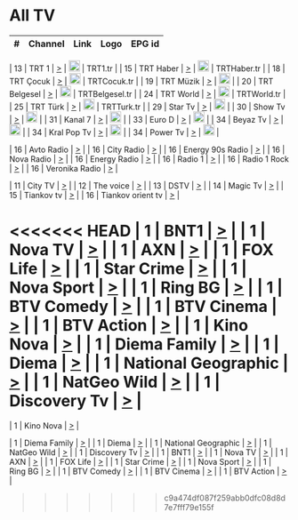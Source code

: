 <h1>All TV</h1>

| #   | Channel        | Link  | Logo | EPG id |
|:---:|:--------------:|:-----:|:----:|:------:|

| 13  | TRT 1            | [>](https://tv-trt1.medya.trt.com.tr/master.m3u8) | <img height="20" src="https://i.imgur.com/j786OLG.png"/> | TRT1.tr |
| 15  | TRT Haber        | [>](https://tv-trthaber.medya.trt.com.tr/master.m3u8) | <img height="20" src="https://i.imgur.com/OVfo8Ab.png"/> | TRTHaber.tr |
| 18  | TRT Çocuk        | [>](https://tv-trtcocuk.medya.trt.com.tr/master.m3u8) | <img height="20" src="https://i.imgur.com/QLFmD6d.png"/> | TRTCocuk.tr |
| 19  | TRT Müzik        | [>](https://tv-trtmuzik.medya.trt.com.tr/master.m3u8) | <img height="20" src="https://i.imgur.com/fIVFCEd.png"/> |
| 20  | TRT Belgesel     | [>](https://tv-trtbelgesel.medya.trt.com.tr/master.m3u8) | <img height="20" src="https://i.imgur.com/MGO87pe.png"/> | TRTBelgesel.tr |
| 24  | TRT World        | [>](https://tv-trtworld.medya.trt.com.tr/master.m3u8) | <img height="20" src="https://i.imgur.com/JEA2xpv.png"/> | TRTWorld.tr |
| 25  | TRT Türk         | [>](https://tv-trtturk.medya.trt.com.tr/master.m3u8) | <img height="20" src="https://i.imgur.com/OSTOQNw.png"/> | TRTTurk.tr |
| 29  | Star Tv   | [>](https://dogus-live.daioncdn.net/startv/startv_360p.m3u8) | <img height="20" src="https://i.imgur.com/IebUZx1.png"/> |
| 30  | Show Tv     | [>](https://ciner-live.daioncdn.net/showtv/showtv.m3u8) | <img height="20" src="https://i.imgur.com/IebUZx1.png"/> |
| 31  | Kanal 7     | [>](https://kanal7-live.daioncdn.net/kanal7/kanal7.m3u8) | <img height="20" src="https://i.imgur.com/IebUZx1.png"/> |
| 33  | Euro D    | [>](https://www.youtube.com/user/KanalD/live) | <img height="20" src="https://i.imgur.com/IebUZx1.png"/> |
| 34  | Beyaz Tv     | [>](https://beyaztv-live.daioncdn.net/beyaztv/beyaztv.m3u8) | <img height="20" src="https://i.imgur.com/IebUZx1.png"/> |
| 34  | Kral Pop Tv     | [>](https://www.youtube.com/watch?v=GuFTuKoXepw) | <img height="20" src="https://i.imgur.com/IebUZx1.png"/> |
| 34  | Power Tv     | [>](https://livetv.powerapp.com.tr/powerTV/powerhd.smil/chunklist.m3u8) | <img height="20" src="https://i.imgur.com/IebUZx1.png"/> |

| 16  | Avto Radio | [>](http://stream.metacast.eu/avtoradio.mp3.m3u) |
| 16  | City Radio | [>](http://stream.metacast.eu/city.aac.m3u) |
| 16  | Energy 90s Radio | [>](http://stream.metacast.eu/energy-90s.m3u) |
| 16  | Nova Radio | [>](http://stream.metacast.eu/nova.aac.m3u) |
| 16  | Energy Radio | [>](http://stream.metacast.eu/nrj.aac.m3u) |
| 16  | Radio 1 | [>](http://stream.metacast.eu/radio1.aac.m3u) |
| 16  | Radio 1 Rock | [>](http://stream.metacast.eu/radio1rock.aac.m3u) |
| 16  | Veronika Radio | [>](http://stream.metacast.eu/veronika.aac.m3u) |

| 11  | City TV | [>](https://tv.city.bg/play/tshls/citytv/index.m3u8) |
| 12  | The voice | [>](https://bss1.neterra.tv/thevoice/thevoice.m3u8) |
| 13  | DSTV | [>](http://46.249.95.140:8081/hls/data.m3u8) |
| 14  | Magic Tv | [>](https://bss1.neterra.tv/magictv/magictv.m3u8) |
| 15  | Tiankov tv | [>](https://streamer103.neterra.tv/tiankov-folk/live.m3u8) |
| 16  | Tiankov orient tv | [>](https://streamer103.neterra.tv/tiankov-orient/live.m3u8) |

<<<<<<< HEAD
| 1 | BNT1 | [>](https://ymkaya.xyz:11011/tv/bnt1/playlist.m3u8?wmsAuthSign=c2VydmVyX3RpbWU9Mi8yMC8yMDI1IDE6Mzk6NDUgUE0maGFzaF92YWx1ZT1xa0poUWVXclhxbitMWDNRUElDZmtBPT0mdmFsaWRtaW51dGVzPTYw) |
| 1 | Nova TV | [>](https://ymkaya.xyz:11011/tv/novatv/playlist.m3u8?wmsAuthSign=c2VydmVyX3RpbWU9Mi8yMC8yMDI1IDE6Mzk6NTUgUE0maGFzaF92YWx1ZT0xQklicStSS05XODBKdi9pc0FmRDN3PT0mdmFsaWRtaW51dGVzPTYw) |
| 1 | AXN | [>](https://ymkaya.xyz:11011/tv/axn/playlist.m3u8?wmsAuthSign=c2VydmVyX3RpbWU9Mi8yMC8yMDI1IDE6NDA6MDUgUE0maGFzaF92YWx1ZT1WV1c4VnF0V3VGcWJrNWQ0anVDV3NRPT0mdmFsaWRtaW51dGVzPTYw) |
| 1 | FOX Life | [>](https://ymkaya.xyz:11011/tv/foxlife/playlist.m3u8?wmsAuthSign=c2VydmVyX3RpbWU9Mi8yMC8yMDI1IDE6NDA6MTUgUE0maGFzaF92YWx1ZT10YVp6MzEvanR3UEdtTWg4anlNS0Z3PT0mdmFsaWRtaW51dGVzPTYw) |
| 1 | Star Crime | [>](https://ymkaya.xyz:11011/tv/foxcrime/playlist.m3u8?wmsAuthSign=c2VydmVyX3RpbWU9Mi8yMC8yMDI1IDE6NDA6MjQgUE0maGFzaF92YWx1ZT15K2l2RC84UU1XcU9aQVYvVm95bXpBPT0mdmFsaWRtaW51dGVzPTYw) |
| 1 | Nova Sport | [>](https://ymkaya.xyz:11011/tv/novasport/playlist.m3u8?wmsAuthSign=c2VydmVyX3RpbWU9Mi8yMC8yMDI1IDE6NDA6MzQgUE0maGFzaF92YWx1ZT1sOEo5cUE4R2NwamdjWlVzQm1RVzNnPT0mdmFsaWRtaW51dGVzPTYw) |
| 1 | Ring BG | [>](https://ymkaya.xyz:11011/tv/ringbg/playlist.m3u8?wmsAuthSign=c2VydmVyX3RpbWU9Mi8yMC8yMDI1IDE6NDA6NDQgUE0maGFzaF92YWx1ZT0vajRaM0pKbHpPK204dnVZNnFOWEVBPT0mdmFsaWRtaW51dGVzPTYw) |
| 1 | BTV Comedy | [>](https://ymkaya.xyz:11011/tv/btvcomedy/playlist.m3u8?wmsAuthSign=c2VydmVyX3RpbWU9Mi8yMC8yMDI1IDE6NDA6NTMgUE0maGFzaF92YWx1ZT1xOGUwSjcwTnZZaUc3dFRKMlJsY2xBPT0mdmFsaWRtaW51dGVzPTYw) |
| 1 | BTV Cinema | [>](https://ymkaya.xyz:11011/tv/btvcinema/playlist.m3u8?wmsAuthSign=c2VydmVyX3RpbWU9Mi8yMC8yMDI1IDE6NDE6MDMgUE0maGFzaF92YWx1ZT1SeGw1a3c1cEplcExCSFM0d1RzMTNBPT0mdmFsaWRtaW51dGVzPTYw) |
| 1 | BTV Action | [>](https://ymkaya.xyz:11011/tv/btvaction/playlist.m3u8?wmsAuthSign=c2VydmVyX3RpbWU9Mi8yMC8yMDI1IDE6NDE6MTMgUE0maGFzaF92YWx1ZT1uRkhVNnlMZHNoUGNhZVBiM2hNdW9nPT0mdmFsaWRtaW51dGVzPTYw) |
| 1 | Kino Nova | [>](https://ymkaya.xyz:11011/tv/kinonova/playlist.m3u8?wmsAuthSign=c2VydmVyX3RpbWU9Mi8yMC8yMDI1IDE6NDE6MjIgUE0maGFzaF92YWx1ZT1Tc0pUTEJkUHpRblhNZmFUN0NscVl3PT0mdmFsaWRtaW51dGVzPTYw) |
| 1 | Diema Family | [>](https://ymkaya.xyz:11011/tv/diemafamily/playlist.m3u8?wmsAuthSign=c2VydmVyX3RpbWU9Mi8yMC8yMDI1IDE6NDE6MzIgUE0maGFzaF92YWx1ZT1MR3cveUNzeW0xamRrcHl1Rm03V053PT0mdmFsaWRtaW51dGVzPTYw) |
| 1 | Diema | [>](https://ymkaya.xyz:11011/tv/diema/playlist.m3u8?wmsAuthSign=c2VydmVyX3RpbWU9Mi8yMC8yMDI1IDE6NDI6MjYgUE0maGFzaF92YWx1ZT1FYVk0RzdjVkxUYTdFaVl3QnVSUERBPT0mdmFsaWRtaW51dGVzPTYw) |
| 1 | National Geographic | [>](https://ymkaya.xyz:11011/tv/natgeo/playlist.m3u8?wmsAuthSign=c2VydmVyX3RpbWU9Mi8yMC8yMDI1IDE6NDI6MzUgUE0maGFzaF92YWx1ZT15b0lBVnVJZVUrQVlYYTNRWXVkR3ZRPT0mdmFsaWRtaW51dGVzPTYw) |
| 1 | NatGeo Wild | [>](https://ymkaya.xyz:11011/tv/natgeowild/playlist.m3u8?wmsAuthSign=c2VydmVyX3RpbWU9Mi8yMC8yMDI1IDE6NDI6NDYgUE0maGFzaF92YWx1ZT1Sekh0U2dpNVlRVVJDRHNqWjVuQ1FRPT0mdmFsaWRtaW51dGVzPTYw) |
| 1 | Discovery Tv | [>](https://ymkaya.xyz:11011/tv/discovery/playlist.m3u8?wmsAuthSign=c2VydmVyX3RpbWU9Mi8yMC8yMDI1IDE6NDI6NTUgUE0maGFzaF92YWx1ZT0wRitMZWFOemU1bFUzVzJhcWQ3bEJRPT0mdmFsaWRtaW51dGVzPTYw) |
=======


| 1 | Kino Nova | [>](https://ymkaya.xyz:11336/tv/kinonova/playlist.m3u8?wmsAuthSign=c2VydmVyX3RpbWU9MS8yLzIwMjUgNDo0MDoyMCBBTSZoYXNoX3ZhbHVlPWlFS1FrWEtMMVRFM3l5YklUWUJQUHc9PSZ2YWxpZG1pbnV0ZXM9NjA=) |

| 1 | Diema Family | [>](https://ymkaya.xyz:11336/tv/diemafamily/playlist.m3u8?wmsAuthSign=c2VydmVyX3RpbWU9MS8yLzIwMjUgNDo0MDozMCBBTSZoYXNoX3ZhbHVlPUVUaTVKTldvZTF5WVVCM0YwL21kaXc9PSZ2YWxpZG1pbnV0ZXM9NjA=) |
| 1 | Diema | [>](https://ymkaya.xyz:11336/tv/diema/playlist.m3u8?wmsAuthSign=c2VydmVyX3RpbWU9MS8yLzIwMjUgNDo0MDo0MCBBTSZoYXNoX3ZhbHVlPVlYMWVJT2NuUjNpUTBsaytEUFFOS2c9PSZ2YWxpZG1pbnV0ZXM9NjA=) |
| 1 | National Geographic | [>](https://ymkaya.xyz:11336/tv/natgeo/playlist.m3u8?wmsAuthSign=c2VydmVyX3RpbWU9MS8yLzIwMjUgNDo0MTo0MSBBTSZoYXNoX3ZhbHVlPTJQTlVmcG5nYWx0M013eUhGRGxnd0E9PSZ2YWxpZG1pbnV0ZXM9NjA=) |
| 1 | NatGeo Wild | [>](https://ymkaya.xyz:11336/tv/natgeowild/playlist.m3u8?wmsAuthSign=c2VydmVyX3RpbWU9MS8yLzIwMjUgNDo0MTo1MSBBTSZoYXNoX3ZhbHVlPVl1OXZaTTliN0hGWEN3eDBYd1duNkE9PSZ2YWxpZG1pbnV0ZXM9NjA=) |
| 1 | Discovery Tv | [>](https://ymkaya.xyz:11336/tv/discovery/playlist.m3u8?wmsAuthSign=c2VydmVyX3RpbWU9MS8yLzIwMjUgNDo0MjowMSBBTSZoYXNoX3ZhbHVlPWtBQmdLNlY2RmQwWElzMVYzSDJyVkE9PSZ2YWxpZG1pbnV0ZXM9NjA=) |
| 1 | BNT1 | [>](https://ymkaya.xyz:11336/tv/bnt1/playlist.m3u8?wmsAuthSign=c2VydmVyX3RpbWU9MS8yLzIwMjUgNDozODozOCBBTSZoYXNoX3ZhbHVlPVVrMVlRQXpJWlhYeUh6ZFVpSC9NMUE9PSZ2YWxpZG1pbnV0ZXM9NjA=) |
| 1 | Nova TV | [>](https://ymkaya.xyz:11336/tv/novatv/playlist.m3u8?wmsAuthSign=c2VydmVyX3RpbWU9MS8yLzIwMjUgNDozODo0OCBBTSZoYXNoX3ZhbHVlPUVxQjh1a0ZzYkVGZU8zZDFGTzdreVE9PSZ2YWxpZG1pbnV0ZXM9NjA=) |
| 1 | AXN | [>](https://ymkaya.xyz:11336/tv/axn/playlist.m3u8?wmsAuthSign=c2VydmVyX3RpbWU9MS8yLzIwMjUgNDozODo1OCBBTSZoYXNoX3ZhbHVlPUpkWStGY1hkNXhaOVpPZ0thQ0FZL3c9PSZ2YWxpZG1pbnV0ZXM9NjA=) |
| 1 | FOX Life | [>](https://ymkaya.xyz:11336/tv/foxlife/playlist.m3u8?wmsAuthSign=c2VydmVyX3RpbWU9MS8yLzIwMjUgNDozOToxMCBBTSZoYXNoX3ZhbHVlPWt1ZDc1T3AzYlZDTjJnSy9TU0xJZlE9PSZ2YWxpZG1pbnV0ZXM9NjA=) |
| 1 | Star Crime | [>](https://ymkaya.xyz:11336/tv/foxcrime/playlist.m3u8?wmsAuthSign=c2VydmVyX3RpbWU9MS8yLzIwMjUgNDozOToyMCBBTSZoYXNoX3ZhbHVlPXIwVU45Nm9FR1l2enNkTG9TanBxbmc9PSZ2YWxpZG1pbnV0ZXM9NjA=) |
| 1 | Nova Sport | [>](https://ymkaya.xyz:11336/tv/novasport/playlist.m3u8?wmsAuthSign=c2VydmVyX3RpbWU9MS8yLzIwMjUgNDozOTozMCBBTSZoYXNoX3ZhbHVlPXlSZ0UxazVaM0xhSmc0NmR4T0c1T2c9PSZ2YWxpZG1pbnV0ZXM9NjA=) |
| 1 | Ring BG | [>](https://ymkaya.xyz:11336/tv/ringbg/playlist.m3u8?wmsAuthSign=c2VydmVyX3RpbWU9MS8yLzIwMjUgNDozOTo0MCBBTSZoYXNoX3ZhbHVlPTR4aUlFNHVUYWN4enY1WkVuOFZma2c9PSZ2YWxpZG1pbnV0ZXM9NjA=) |
| 1 | BTV Comedy | [>](https://ymkaya.xyz:11336/tv/btvcomedy/playlist.m3u8?wmsAuthSign=c2VydmVyX3RpbWU9MS8yLzIwMjUgNDozOTo1MCBBTSZoYXNoX3ZhbHVlPUtrMTJ2RHNTTUU1RFp1ZkVOdXFSK3c9PSZ2YWxpZG1pbnV0ZXM9NjA=) |
| 1 | BTV Cinema | [>](https://ymkaya.xyz:11336/tv/btvcinema/playlist.m3u8?wmsAuthSign=c2VydmVyX3RpbWU9MS8yLzIwMjUgNDozOTo1OSBBTSZoYXNoX3ZhbHVlPTZWcU9FZW56cG1NM1lrYy8xNE5NeHc9PSZ2YWxpZG1pbnV0ZXM9NjA=) |
| 1 | BTV Action | [>](https://ymkaya.xyz:11336/tv/btvaction/playlist.m3u8?wmsAuthSign=c2VydmVyX3RpbWU9MS8yLzIwMjUgNDo0MDoxMCBBTSZoYXNoX3ZhbHVlPUlDd0ErRkZVWThyMVZwR3c2REdGZ3c9PSZ2YWxpZG1pbnV0ZXM9NjA=) |
>>>>>>> c9a474df087f259abb0dfc08d8d7e7fff79e155f
